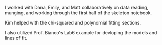 I worked with Dana, Emily, and Matt collaboratively on data reading, munging, and working through the first half of the skeleton notebook. 

Kim helped with the chi-squared and polynomial fitting sections. 

I also utilized Prof. Bianco's Lab6 example for devloping the models and lines of fit. 
